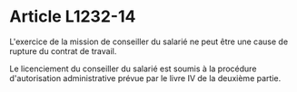 # Article L1232-14

L'exercice de la mission de conseiller du salarié ne peut être une cause de rupture du contrat de travail.

Le licenciement du conseiller du salarié est soumis à la procédure d'autorisation administrative prévue par le livre IV de la deuxième partie.